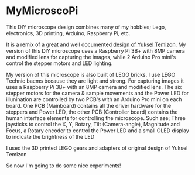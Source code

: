 # MyMicroscoPi
This DIY microscope design combines many of my hobbies; Lego, electronics, 3D printing, Arduino, Raspberry Pi, etc.

It is a remix of a great and well documented [design of Yuksel Temizon](https://www.hackster.io/news/ibm-researcher-makes-a-microscope-using-lego-arduino-and-raspberry-pi-cbc58cb69a20?utm_source=Hackster+Marketing&utm_campaign=7e2e7b20ec-EMAIL_CAMPAIGN_2019_02_14_02_53_COPY_01&utm_medium=email&utm_term=0_86d76c4d75-7e2e7b20ec-144680307&mc_cid=7e2e7b20ec&mc_eid=ea3c09e980).
My version of this DIY microscope uses a Raspberry Pi 3B+ with 8MP camera and modified lens for capturing the images, while 2 Arduino Pro mini's control the stepper motors and LED lighting.

My version of this microscope is also built of LEGO bricks. I use LEGO Technic baems because they are light and strong.
For capturing images it uses a Raspberry Pi 3B+ with an 8MP camera and modified lens. The six stepper motors for the camera & sample movements and the Power LED for illunination are controlled by two PCB's with an Arduino Pro mini on each board.
One PCB (Mainboard) contains all the driver hardware for the steppers and Power LED, the other PCB (Controller board) contains the human interface elements for controlling the microscope. Such ase; Three joysticks to control the X, Y, Rotary, Tilt (Camera-angle), Magnitude and Focus, a Rotary encoder to control the Power LED and a small OLED display to indicate the brightness of the LED

I used the 3D printed LEGO gears and adapters of original design of Yuksel Temizon

So now I'm going to do some nice experiments!
